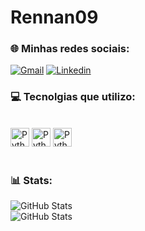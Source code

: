 
# Rennan09 

###
### 🌐 Minhas redes sociais:
[![Gmail](https://img.shields.io/badge/Gmail-333333?style=for-the-badge&logo=gmail&logoColor=red)](mailto:rennancarvalho@gmail.com)
[![Linkedin](https://img.shields.io/badge/LinkedIn-0077B5?style=for-the-badge&logo=linkedin&logoColor=white)](https://www.linkedin.com/in/rennan-carvalho-02657a29b/)

### 💻 Tecnolgias que utilizo:
<div style="display: inline_block"><br/>
    <img
        aling="left"
        alt="Python"
        title="Python"
        width="30px"
        style="padding right: 10px;"
        scr= <img src="https://cdn.jsdelivr.net/gh/devicons/devicon@latest/icons/python/python-plain.svg" />
        <img
        aling="left"
        alt="Python"
        title="Python"
        width="30px"
        style="padding right: 10px;"
        scr= <img src="https://cdn.jsdelivr.net/gh/devicons/devicon@latest/icons/javascript/javascript-plain.svg" />
            <img
        aling="left"
        alt="Python"
        title="Python"
        width="30px"
        style="padding right: 10px;"
        scr= <img src="https://cdn.jsdelivr.net/gh/devicons/devicon@latest/icons/git/git-original.svg" />

</div><br/>

### 📊 Stats:
<p>
    <img
    aling="left"
    alt="GitHub Stats"
    heigth="200"
    style="padding-rigth: 100px;"
    src="https://github-readme-stats.vercel.app/api?username=Rennan09&show_icons=true&theme=tokyonight&include_all_commits=true&locale=pt-br"
    />
    <br>
    <img
    aling="left"
    alt="GitHub Stats"
    heigth="200"
    style="padding-rigth: 100px;"
    src="https://github-readme-stats.vercel.app/api/top-langs/?username=Rennan09&theme=tokyonight&layout=compact&custom_title=Tecnologias&langs_count=7"
    />

